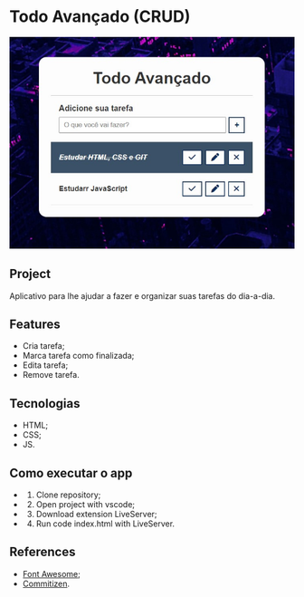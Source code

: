 # Todo Avançado (CRUD)

![cover](.github/home.jpg?style=flat)

## Project

Aplicativo para lhe ajudar a fazer e organizar suas tarefas do dia-a-dia.

## Features

- Cria tarefa;
- Marca tarefa como finalizada;
- Edita tarefa;
- Remove tarefa.

## Tecnologias

- HTML;
- CSS;
- JS.

## Como executar o app

- 1. Clone repository;
- 2. Open project with vscode;
- 3. Download extension LiveServer;
- 4. Run code index.html with LiveServer.

## References

- [Font Awesome](https://cdnjs.com/libraries/font-awesome);
- [Commitizen](https://github.com/commitizen/cz-cli).
